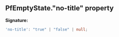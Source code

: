 ## PfEmptyState."no-title" property

**Signature:**

```typescript
'no-title': "true" | "false" | null;
```
